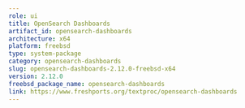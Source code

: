 ```yaml
---
role: ui
title: OpenSearch Dashboards
artifact_id: opensearch-dashboards
architecture: x64
platform: freebsd
type: system-package
category: opensearch-dashboards
slug: opensearch-dashboards-2.12.0-freebsd-x64
version: 2.12.0
freebsd_package_name: opensearch-dashboards
link: https://www.freshports.org/textproc/opensearch-dashboards
---
```

